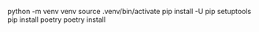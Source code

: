 python -m venv venv
source .venv/bin/activate
pip install -U pip setuptools
pip install poetry
poetry install
